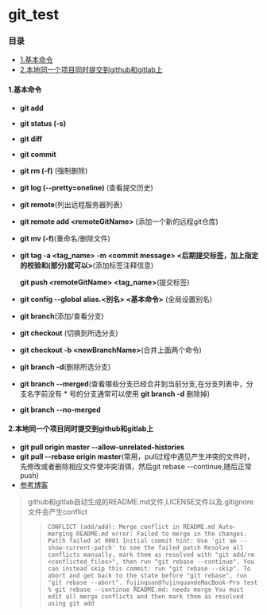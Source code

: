 # git_test

### 目录
* [1.基本命令](#1)
* [2.本地同一个项目同时提交到github和gitlab上](#2)

<h4 id='1'>1.基本命令</h4>

* **git add**
* **git status (-s)**
* **git diff**
* **git commit**
* **git rm (-f)**  (强制删除)
* **git log (--pretty=oneline)**     (查看提交历史)
* **git remote**(列出远程服务器列表)
* **git remote add \<remoteGitName> <url>** (添加一个新的远程git仓库)
* **git mv (-f)**(重命名/删除文件)
* **git tag -a \<tag_name> -m \<commit message> <后期提交标签，加上指定的校验和(部分)就可以>**(添加标签注释信息) 
     
     **git push \<remoteGitName> <tag_name>**(提交标签)
* **git config --global alias.<别名> <基本命令>** (全局设置别名)
* **git branch**(添加/查看分支)
* **git checkout** (切换到所选分支)
* **git checkout -b \<newBranchName>**(合并上面两个命令)
* **git branch -d**(删除所选分支)
* **git branch --merged**(查看哪些分支已经合并到当前分支,在分支列表中，分支名字前没有 * 号的分支通常可以使用 **git branch -d** 删除掉)
* **git branch --no-merged** 

<h4 id='2'>2.本地同一个项目同时提交到github和gitlab上</h4>

* **git pull origin master --allow-unrelated-histories**
* **git pull --rebase origin master**(常用，pull过程中遇见产生冲突的文件时，先修改或者删除相应文件使冲突消弭，然后git rebase --continue,随后正常push)
* [参考博客](https://www.cnblogs.com/kungfupan/p/9967531.html)
>github和gitlab自动生成的README.md文件,LICENSE文件以及.gitignore文件会产生conflict
>>``CONFLICT (add/add): Merge conflict in README.md
Auto-merging README.md
error: Failed to merge in the changes.
Patch failed at 0001 Initial commit
hint: Use 'git am --show-current-patch' to see the failed patch
Resolve all conflicts manually, mark them as resolved with
"git add/rm <conflicted_files>", then run "git rebase --continue".
You can instead skip this commit: run "git rebase --skip".
To abort and get back to the state before "git rebase", run "git rebase --abort".
fujinquan@fujinquandeMacBook-Pro test % git rebase --continue
README.md: needs merge
You must edit all merge conflicts and then
mark them as resolved using git add``